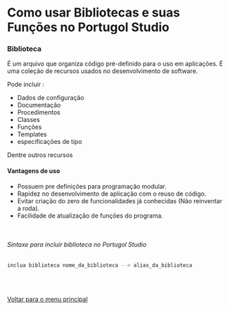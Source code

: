 # Como usar Bibliotecas e suas Funções no Portugol Studio

### Biblioteca
É um arquivo que organiza código pré-definido para o uso em aplicações. É uma coleção de recursos usados no desenvolvimento de software. 

Pode incluir :
- Dados de configuração
- Documentação
- Procedimentos
- Classes
- Funções
- Templates
- especificações de tipo

Dentre outros recursos
<br/>

#### Vantagens de uso
- Possuem pre definições para programação modular.
- Rapidez no desenvolvimento de aplicação com o reuso de código.
- Evitar criação do zero de funcionalidades já conhecidas (Não reinventar a roda).
- Facilidade de atualização de funções do programa.
<br/>

###### Sintaxe para incluir biblioteca no Portugol Studio
```c
inclua biblioteca nome_da_biblioteca --> alias_da_biblioteca
```

<br/>
<br/>

[Voltar para o menu principal](https://github.com/Joshpcbrrj/Boson_treinamentos-Logica_de_programacao_com_portugol_studio)

